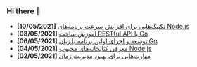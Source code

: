 ### Hi there 👋

<!-- posts -->
* **[10/05/2021]** [تکنیک‌هایی برای افزایش سرعت برنامه‌های Node.js](https://liara.ir/blog/%d8%aa%da%a9%d9%86%db%8c%da%a9%e2%80%8c%d9%87%d8%a7%db%8c%db%8c-%d8%a8%d8%b1%d8%a7%db%8c-%d8%a7%d9%81%d8%b2%d8%a7%db%8c%d8%b4-%d8%b3%d8%b1%d8%b9%d8%aa-%d8%a8%d8%b1%d9%86%d8%a7%d9%85%d9%87%e2%80%8c/ "تکنیک‌هایی برای افزایش سرعت برنامه‌های Node.js")
* **[08/05/2021]** [آموزش ساخت RESTful API با Go](https://liara.ir/blog/%d8%a2%d9%85%d9%88%d8%b2%d8%b4-%d8%b3%d8%a7%d8%ae%d8%aa-restful-api-%d8%a8%d8%a7-go/ "آموزش ساخت RESTful API با Go")
* **[06/05/2021]** [توسعه و اجرای اولین برنامه با زبان Go](https://liara.ir/blog/%d8%aa%d9%88%d8%b3%d8%b9%d9%87-%d9%88-%d8%a7%d8%ac%d8%b1%d8%a7%db%8c-%d8%a7%d9%88%d9%84%db%8c%d9%86-%d8%a8%d8%b1%d9%86%d8%a7%d9%85%d9%87-%d8%a8%d8%a7-%d8%b2%d8%a8%d8%a7%d9%86-go/ "توسعه و اجرای اولین برنامه با زبان Go")
* **[04/05/2021]** [معرفی کتابخانه‌های محبوب Node.js](https://liara.ir/blog/%d9%85%d8%b9%d8%b1%d9%81%db%8c-%da%a9%d8%aa%d8%a7%d8%a8%d8%ae%d8%a7%d9%86%d9%87%e2%80%8c%d9%87%d8%a7%db%8c-%d9%85%d8%ad%d8%a8%d9%88%d8%a8-node-js/ "معرفی کتابخانه‌های محبوب Node.js")
* **[02/05/2021]** [مهارت‌هایی برای بهبود مدیریت زمان](https://liara.ir/blog/%d9%85%d9%87%d8%a7%d8%b1%d8%aa%e2%80%8c%d9%87%d8%a7%db%8c%db%8c-%d8%a8%d8%b1%d8%a7%db%8c-%d8%a8%d9%87%d8%a8%d9%88%d8%af-%d9%85%d8%af%db%8c%d8%b1%db%8c%d8%aa-%d8%b2%d9%85%d8%a7%d9%86/ "مهارت‌هایی برای بهبود مدیریت زمان")<!-- /posts -->
